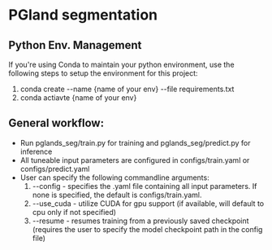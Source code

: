 # PGland segmentation

## Python Env. Management
If you're using Conda to maintain your python environment, use the following steps to setup the environment for this project:
1. conda create --name {name of your env} --file requirements.txt
2. conda actiavte {name of your env}

## General workflow:
- Run pglands_seg/train.py for training and pglands_seg/predict.py for inference
- All tuneable input parameters are configured in configs/train.yaml or configs/predict.yaml
- User can specify the following commandline arguments:
  1. --config - specifies the .yaml file containing all input parameters. If none is specified, the default is configs/train.yaml.
  2. --use_cuda - utilize CUDA for gpu support (if available, will default to cpu only if not specified)
  3. --resume - resumes training from a previously saved checkpoint (requires the user to specify the model checkpoint path in the config file)